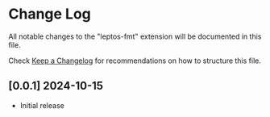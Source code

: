 # Change Log

All notable changes to the "leptos-fmt" extension will be documented in this file.

Check [Keep a Changelog](http://keepachangelog.com/) for recommendations on how to structure this file.

## [0.0.1] 2024-10-15

- Initial release